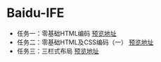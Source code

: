 # Baidu-IFE
* 任务一：零基础HTML编码 [预览地址](http://htmlpreview.github.io/?https://github.com/water160/baidu-ife-xiaowei-base/blob/master/ife-wei-01/ife-wei-01.html)
* 任务二：零基础HTML及CSS编码（一） [预览地址](http://htmlpreview.github.io/?https://github.com/water160/baidu-ife-xiaowei-base/blob/master/ife-wei-02/ife-wei-02.html)
* 任务三：三栏式布局 [预览地址](https://htmlpreview.github.io/?https://github.com/water160/baidu-ife-xiaowei-base/blob/master/ife-wei-03/ife-wei-03.html)
